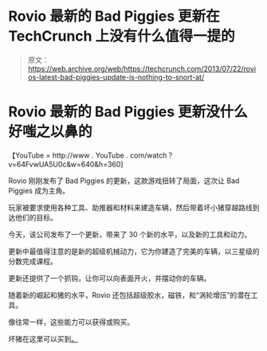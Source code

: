 # Rovio 最新的 Bad Piggies 更新在 TechCrunch 上没有什么值得一提的

> 原文：<https://web.archive.org/web/https://techcrunch.com/2013/07/22/rovios-latest-bad-piggies-update-is-nothing-to-snort-at/>

# Rovio 最新的 Bad Piggies 更新没什么好嗤之以鼻的

【YouTube = http://www . YouTube . com/watch？v=64FvwUA5U0c&w=640&h=360]

Rovio 刚刚发布了 Bad Piggies 的更新，这款游戏扭转了局面，这次让 Bad Piggies 成为主角。

玩家被要求使用各种工具、助推器和材料来建造车辆，然后带着坏小猪穿越路线到达他们的目标。

今天，该公司发布了一个更新，带来了 30 个新的水平，以及新的工具和动力。

更新中最值得注意的是新的超级机械动力，它为你建造了完美的车辆，以三星级的分数完成课程。

更新还提供了一个抓钩，让你可以向表面开火，并摆动你的车辆。

随着新的崛起和猪的水平，Rovio 还包括超级胶水，磁铁，和“涡轮增压”的潜在工具。

像往常一样，这些能力可以获得或购买。

坏猪在这里可以买到[。](https://web.archive.org/web/20221006120341/http://www.rovio.com/en/our-work/games/view/47/bad-piggies)